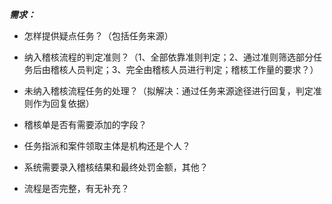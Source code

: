 ***需求：***

- 怎样提供疑点任务？（包括任务来源）

- 纳入稽核流程的判定准则？（1、全部依靠准则判定；2、通过准则筛选部分任务后由稽核人员判定；3、完全由稽核人员进行判定；稽核工作量的要求？）

- 未纳入稽核流程任务的处理？（拟解决：通过任务来源途径进行回复，判定准则作为回复依据）

- 稽核单是否有需要添加的字段？

- 任务指派和案件领取主体是机构还是个人？

- 系统需要录入稽核结果和最终处罚金额，其他？

- 流程是否完整，有无补充？

  

